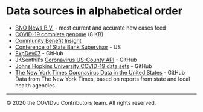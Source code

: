 # Data sources in alphabetical order


- [BNO News B.V.](https://bnonews.com/) - most current and accurate new cases feed
- [COVID-19 complete genome](https://www.ncbi.nlm.nih.gov/nuccore/MN908947.3) (8 KB)
- [Community Benefit Insight](http://www.communitybenefitinsight.org/)
- [Conference of State Bank Supervisor](https://www.csbs.org/information-covid-19-coronavirus) - US
- [ExpDev07](https://github.com/ExpDev07/coronavirus-tracker-api) - GitHub
- JKSenthil's [Coronavirus US-County API](https://github.com/JKSenthil/coronavirus-county-api) - GitHub
- [Johns Hopkins University COVID-19 data sets](https://github.com/CSSEGISandData/COVID-19) - GitHub
- [The New York Times Coronavirus Data in the United States](https://github.com/nytimes/covid-19-data) - GitHub
  Data from The New York Times, based on reports from state and local health
  agencies.


---
&#169; 2020 the COVIDvu Contributors team.  All rights reserved.


